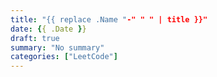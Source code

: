 ```yaml
---
title: "{{ replace .Name "-" " " | title }}"
date: {{ .Date }}
draft: true
summary: "No summary"
categories: ["LeetCode"]
---
```


